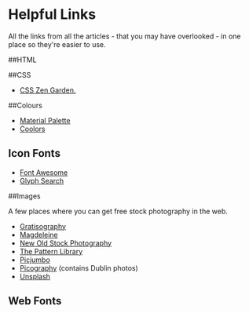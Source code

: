 # Helpful Links
All the links from all the articles - that you may have overlooked - in one place so they're easier to use.

##HTML

##CSS
 - <a href="http://www.csszengarden.com/" target="_blank">CSS Zen Garden.</a>

##Colours

 - <a href="http://www.materialpalette.com/" target="_blank">Material Palette</a>
 - <a href="http://coolors.co/" target="_blank">Coolors</a>

## Icon Fonts
 
- <a href="http://fortawesome.github.io/Font-Awesome/get-started/" target="_blank">Font Awesome</a>
- <a href="http://glyphsearch.com" target="_blank">Glyph Search</a>

##Images

A few places where you can get free stock photography in the web.

 - <a href="http://www.gratisography.com/" target="_blank">Gratisography</a>
 - <a href="http://magdeleine.co/browse/" target="_blank">Magdeleine</a>
 - <a href="http://nos.twnsnd.co/" target="_blank">New Old Stock Photography</a>
 - <a href="http://thepatternlibrary.com/" target="_blank">The Pattern Library</a>
 - <a href="http://picjumbo.com/" target="_blank">Picjumbo</a>
 - <a href="http://picography.co/" target="_blank">Picography</a> (contains Dublin photos)
 - <a href="https://unsplash.com/grid" target="_blank">Unsplash</a>

## Web Fonts

